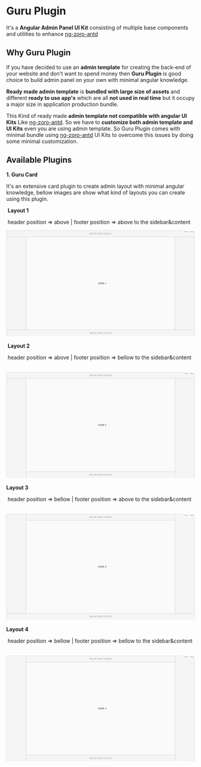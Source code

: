 # Guru Plugin
It's a **Angular Admin Panel UI Kit** consisting of multiple base components and utilities to enhance [ng-zoro-antd](https://ng.ant.design/docs/introduce/en "ng-zoro-antd")



## Why Guru Plugin

If you have decided to use an **admin template** for creating the back-end of your website and don't want to spend money then **Guru Plugin** is good choice to build admin panel on your own with minimal angular knowledge.

**Ready made admin template** is **bundled with large size of assets** and different **ready to use app's** which are all **not used in real time** but it occupy a major size in application production bundle.

This Kind of ready made **admin template not compatible with angular UI Kits** Like [ng-zoro-antd](https://ng.ant.design/docs/introduce/en "ng-zoro-antd"). So we have to **customize both admin template and UI Kits** even you are using admin template. So Guru Plugin comes with minimal bundle using [ng-zoro-antd](https://ng.ant.design/docs/introduce/en "ng-zoro-antd") UI Kits to overcome this issues by doing some minimal customization.



## Available Plugins

**1. Guru Card** 

It's an extensive card plugin to create admin layout with minimal angular knowledge, bellow images are show what kind of layouts you can create using this plugin.



​	**Layout 1**

​		header position => above | footer position => above to the sidebar&content

​		<img src=".\docs\screenshots\Type-1.JPG" alt="Type-1" style="zoom: 50%;" />



​	**Layout 2**

​		header position => above | footer position => bellow  to the sidebar&content

​		<img src=".\docs\screenshots\Type-2.JPG" style="zoom:50%;" />



**Layout 3**

​		header position => bellow | footer position => above to the sidebar&content

​		<img src=".\docs\screenshots\Type-3.JPG" style="zoom:50%;" />



**Layout 4**

​		header position => bellow | footer position => bellow to the sidebar&content

​		<img src=".\docs\screenshots\type-4.JPG" style="zoom:50%;" />

